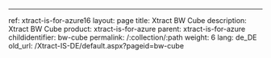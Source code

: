 ---
ref: xtract-is-for-azure16
layout: page
title: Xtract BW Cube
description: Xtract BW Cube
product: xtract-is-for-azure
parent: xtract-is-for-azure
childidentifier: bw-cube
permalink: /:collection/:path
weight: 6
lang: de_DE
old_url: /Xtract-IS-DE/default.aspx?pageid=bw-cube
